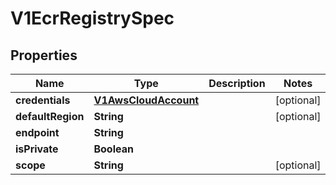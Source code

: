 # V1EcrRegistrySpec

## Properties
Name | Type | Description | Notes
------------ | ------------- | ------------- | -------------
**credentials** | [**V1AwsCloudAccount**](V1AwsCloudAccount.md) |  |  [optional]
**defaultRegion** | **String** |  |  [optional]
**endpoint** | **String** |  | 
**isPrivate** | **Boolean** |  | 
**scope** | **String** |  |  [optional]
